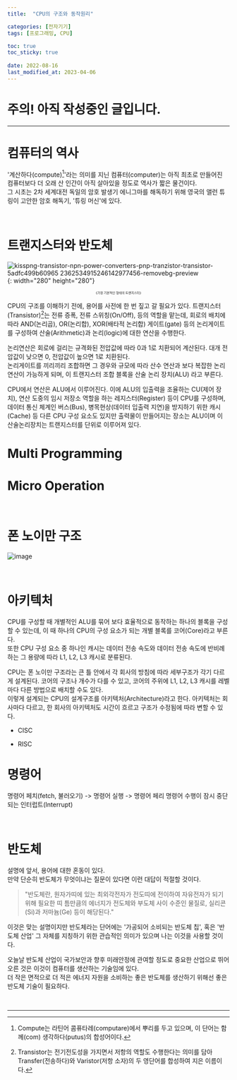 ```yaml
---
title:  "CPU의 구조와 동작원리"

categories: [전자기기]
tags: [프로그래밍, CPU]

toc: true
toc_sticky: true
 
date: 2022-08-16
last_modified_at: 2023-04-06
---
```


# 주의! 아직 작성중인 글입니다.

---

# 컴퓨터의 역사 

'계산하다(compute)[^1]'라는 의미를 지닌 컴퓨터(computer)는 아직 최초로 만들어진 컴퓨터보다 더 오래 산 인간이 아직 살아있을 정도로 역사가 짧은 물건이다.  
그 시초는 2차 세계대전 독일의 암호 발생기 에니그마를 해독하기 위해 영국의 앨런 튜링이 고안한 암호 해독기, '튜링 머신'에 있다.

<br>

# 트랜지스터와 반도체 
![kisspng-transistor-npn-power-converters-pnp-tranzistor-transistor-5adfc499b60965 2362534915246142977456-removebg-preview](https://user-images.githubusercontent.com/96360829/185552492-4b22d826-3033-46f3-b770-1c4d0410ef9e.png){: width="280" height="280"}
<div style="font-size:50%"><center>《가장 기본적인 형태의 트랜지스터》</center></div>

CPU의 구조를 이해하기 전에, 용어를 사전에 한 번 짚고 갈 필요가 있다. 트랜지스터(Transistor)[^2]는 전류 증폭, 전류 스위칭(On/Off), 등의 역할을 맡는데, 회로의 배치에 따라 AND(논리곱), OR(논리합), XOR(배타적 논리합) 게이트(gate) 등의 논리게이트를 구성하여 산술(Arithmetic)과 논리(logic)에 대한 연산을 수행한다.

논리연산은 회로에 걸리는 규격화된 전압값에 따라 0과 1로 치환되어 계산된다. 대개 전압값이 낮으면 0, 전압값이 높으면 1로 치환된다.  
논리게이트를 끼리끼리 조합하면 그 경우와 규모에 따라 산수 연산과 보다 복잡한 논리연산이 가능하게 되며, 이 트랜지스터 조합 블록을 산술 논리 장치(ALU) 라고 부른다.  

CPU에서 연산은 ALU에서 이루어진다. 이에 ALU의 입출력을 조율하는 CU(제어 장치), 연산 도중의 임시 저장소 역할을 하는 레지스터(Register) 등이 CPU를 구성하며, 데이터 통신 체계인 버스(Bus), 병목현상(데이터 입출력 지연)을 방지하기 위한 캐시(Cache) 등 다른 CPU 구성 요소도 있지만 출력물이 만들어지는 장소는 ALU이며 이 산술논리장치는 트랜지스터를 단위로 이루어져 있다.  

# Multi Programming
# Micro Operation

<br>

# 폰 노이만 구조

![image](https://user-images.githubusercontent.com/96360829/207779572-dcc5ce18-71d5-460b-9e9a-2c3bc5725a74.png)

<br>

# 아키텍처

CPU를 구성할 때 개별적인 ALU를 묶어 보다 효율적으로 동작하는 하나의 블록을 구성할 수 있는데, 이 때 하나의 CPU의 구성 요소가 되는 개별 블록를 코어(Core)라고 부른다.  
또한 CPU 구성 요소 중 하나인 캐시는 데이터 전송 속도와 데이터 전송 속도에 반비례하는 그 용량에 따라 L1, L2, L3 캐시로 분류된다.

CPU는 폰 노이만 구조라는 큰 틀 안에서 각 회사의 방침에 따라 세부구조가 각기 다르게 설계된다. 
코어의 구조나 개수가 다를 수 있고, 코어의 주위에 L1, L2, L3 캐시를 레벨마다 다른 방법으로 배치할 수도 있다.  
이렇게 설계되는 CPU의 설계구조를 아키텍처(Architecture)라고 한다. 아키텍처는 회사마다 다르고, 한 회사의 아키텍처도 시간이 흐르고 구조가 수정됨에 따라 변할 수 있다.

- CISC

- RISC

# 명령어

명령어 페치(fetch, 불러오기) -> 명령어 실행 -> 명령어 페리
명령어 수행이 잠시 중단되는 인터럽트(Interrupt)

<br>

# 반도체

설명에 앞서, 용어에 대한 혼동이 있다.  
만약 단순히 반도체가 무엇이냐는 질문이 있다면 이런 대답이 적절할 것이다.

> "반도체란, 원자가띠에 있는 최외각전자가 전도띠에 전이하여 자유전자가 되기 위해 필요한 띠 틈만큼의 에너지가 전도체와 부도체 사이 수준인 물질로, 실리콘(Si)과 저마늄(Ge) 등이 해당된다."

이것은 맞는 설명이지만 반도체라는 단어에는 '가공되어 소비되는 반도체 칩', 혹은 '반도체 산업' 그 자체를 지칭하기 위한 관습적인 의미가 있으며 나는 이것을 사용할 것이다.  

오늘날 반도체 산업이 국가보안과 향후 미래안정에 관여할 정도로 중요한 산업으로 뛰어오른 것은 이것이 컴퓨터를 생산하는 기술임에 있다.  
더 작은 면적으로 더 적은 에너지 자원을 소비하는 좋은 반도체를 생산하기 위해선 좋은 반도체 기술이 필요하다.  

<br>

---
[^1]: Compute는 라틴어 콤퓨타레(computare)에서 뿌리를 두고 있으며, 이 단어는 함께(com) 생각하다(putus)의 합성어이다.
[^2]: Transistor는 전기전도성을 가지면서 저항의 역할도 수행한다는 의미를 담아 Transfer(전송하다)와 Varistor(저항 소자)의 두 영단어를 합성하여 지은 이름이다.

<!--

# 보너스 : 모바일 SoC 

반도체는 크게 램(RAM)과 롬(ROM)과 같이 정보를 저장하기 위한 메모리반도체와, CPU 또는 GPU와 같이 정보를 처리하기 위한 시스템반도체의 두 가지 유형으로 분류된다.  
SoC(System on Chip)는 대표적인 시스템반도체의 일종으로, <i>CPU, GPU, 특히 모바일 프로세서의 경우 여기에 이미지 데이터 처리를 위한 ISP(Image Signal Processor), NPU(Neural Processing Unit) 외 VPU, DSP, 모뎀(MODEM)...</i>등, 전체의 시스템(System)이 칩(Chip) 하나에 담겨있는 기술집약 반도체를 말한다.  
이 용어는 AP(Application Processor)와도 혼동되는데, SoC가 개념을 객관화하고 분류하기 위한 집합에 붙여진 이름이라면 AP는 그 집합의 구성원소로 이해할 수 있다. 다음과 같이 표현하면 적절할 것이다.

![E2200__SD888-removebg-preview](https://user-images.githubusercontent.com/96360829/185637458-0e5cef53-ad34-4e4b-9221-08197eebf8ee.png){: width="550" height="550"}
<div style = "font-size:80%" ><center>2021년의 대표적인 모바일 SoC인 스냅드래곤 888과 엑시노스 2100의 공식 다이어그램.</center></div>
<div style = "font-size:80%" ><center>기기사용에 필요한 모든 것들을 하나의 칩에서 조율한다.</center></div>

# 팹리스 기업, Arm 

반도체를 설계하되 직접 생산하지 않는 기업을 제조(fabrication)하지 않는(less)다는 의미로 팹리스(fabless) 기업이라고 부른다.

Arm은 영국의 대표적인 팹리스 기업으로, 설계한 프로세서를 하드 마크로셀(Hard Macrocell, 코어 크기와 전압 등이 고정되어 설계변경이 불가능) 또는 합성 가능한 코어(Synthesizable core, 코어 크기와 내부 메모리 변경이 가능)를 지적재산권(IP)의 형태로 반도체 제조 회사에 라이센싱하여 판매한다.  
Arm으로부터 코어 설계도를 전달받은 SoC를 제조하는 회사는 Arm Core에 주변장치를 추가하여 SoC를 구성한 후 판매하거나 자체 제품에서 사용한다.

-->